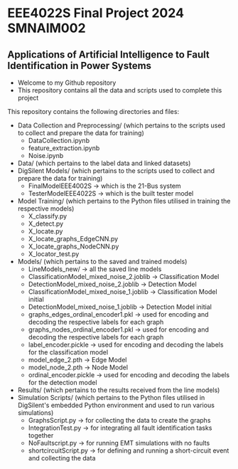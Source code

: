 # EEE4022S Final Project 2024 SMNAIM002
## Applications of Artificial Intelligence to Fault Identification in Power Systems
* Welcome to my Github repository
* This repository contains all the data and scripts used to complete this project

This repository contains the following directories and files:
- Data Collection and Preprocessing/ (which pertains to the scripts used to collect and prepare the data for training)
  - DataCollection.ipynb
  - feature_extraction.ipynb
  - Noise.ipynb
- Data/ (which pertains to the label data and linked datasets)
- DigSilent Models/  (which pertains to the scripts used to collect and prepare the data for training)
  - FinalModelEEE4002S -> which is the 21-Bus system
  - TesterModelEEE4022S -> which is the built tester model
- Model Training/ (which pertains to the Python files utilised in training the respective models)
  - X_classify.py
  - X_detect.py
  - X_locate.py
  - X_locate_graphs_EdgeCNN.py
  - X_locate_graphs_NodeCNN.py
  - X_locator_test.py
- Models/ (which pertains to the saved and trained models)
  - LineModels_new/ -> all the saved line models
  - ClassificationModel_mixed_noise_2.joblib -> Classification Model
  - DetectionModel_mixed_noise_2.joblib -> Detection Model
  - ClassificationModel_mixed_noise_1.joblib -> Classification Model initial
  - DetectionModel_mixed_noise_1.joblib -> Detection Model initial
  - graphs_edges_ordinal_encoder1.pkl -> used for encoding and decoding the respective labels for each graph
  - graphs_nodes_ordinal_encoder1.pkl -> used for encoding and decoding the respective labels for each graph
  - label_encoder.pickle -> used for encoding and decoding the labels for the classification model
  - model_edge_2.pth -> Edge Model
  - model_node_2.pth -> Node Model
  - ordinal_encoder.pickle -> used for encoding and decoding the labels for the detection model
- Results/  (which pertains to the results received from the line models)
- Simulation Scripts/ (which pertains to the Python files utilised in DigSilent's embedded Python environment and used to run various simulations)
  - GraphsScript.py -> for collecting the data to create the graphs
  - IntegrationTest.py -> for integrating all fault identification tasks together
  - NoFaultscript.py -> for running EMT simulations with no faults
  - shortcircuitScript.py -> for defining and running a short-circuit event and collecting the data 


